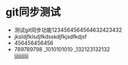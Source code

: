 # git同步测试
- 测试git同步功能1234564564564632423432
- jksldjfklsdjfkdsskdjfkjsdfkdjsf
- 456456456456
- 789789798
_1010101010
_132123132132  
jjjjjjjjjjj